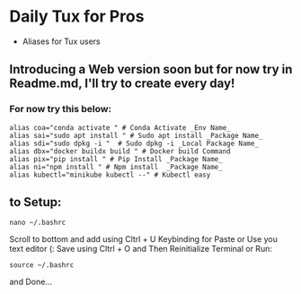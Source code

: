 # Daily Tux for Pros
- Aliases for Tux users

## Introducing a Web version soon but for now try in Readme.md, I'll try to create every day!
### For now try this below:

```shell
alias coa="conda activate " # Conda Activate _Env Name_
alias sai="sudo apt install " # Sudo apt install _Package Name_
alias sdi="sudo dpkg -i "  # Sudo dpkg -i _Local Package Name_
alias dbx="docker buildx build " # Docker build Command
alias pix="pip install " # Pip Install _Package Name_
alias ni="npm install " # Npm install  _Package Name_
alias kubectl="minikube kubectl --" # Kubectl easy
```

## to Setup:
```shell
nano ~/.bashrc
```

Scroll to bottom and add using Cltrl + U Keybinding for Paste or Use you text editor (:
Save using Cltrl + O and Then Reinitialize Terminal or Run:
```shell
source ~/.bashrc
```

and Done...
